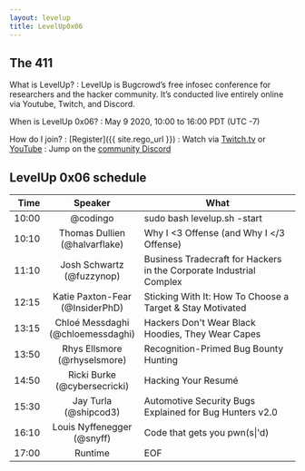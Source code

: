 ```yaml
---
layout: levelup
title: LevelUp0x06
---
```


## The 411

What is LevelUp?
: LevelUp is Bugcrowd’s free infosec conference for researchers and the hacker community. It’s conducted live entirely online via Youtube, Twitch, and Discord.

When is LevelUp 0x06?
: May 9 2020, 10:00 to 16:00 PDT (UTC -7)

How do I join?
: [Register]({{ site.rego_url }})
: Watch via [Twitch.tv](https://twitch.tv/BugcrowdOfficial) or [YouTube](https://youtube.com/bugcrowd)
: Jump on the [community Discord](https://bgcd.co/3c4WXR4)


## LevelUp 0x06 schedule

| Time  |      Speaker                           | What                                     |
|------:|:--------------------------------------:|------------------------------------------|
| 10:00 | @codingo                               | sudo bash levelup.sh -start                     |
| 10:10 | Thomas Dullien<br/> (@halvarflake)     | Why I <3 Offense (and Why I </3 Offense) |
| 11:10 | Josh Schwartz<br/> (@fuzzynop)         | Business Tradecraft for Hackers in the Corporate Industrial Complex |
| 12:15 | Katie Paxton-Fear<br/> (@InsiderPhD)   | Sticking With It: How To Choose a Target & Stay Motivated |
| 13:15 | Chloé Messdaghi<br/> (@chloemessdaghi)      | Hackers Don't Wear Black Hoodies, They Wear Capes    |
| 13:50 | Rhys Ellsmore<br/> (@rhyselsmore)      | Recognition-Primed Bug Bounty Hunting    |
| 14:50 | Ricki Burke<br/> (@cybersecricki)      | Hacking Your Resumé    |
| 15:30 | Jay Turla<br/> (@shipcod3)      | Automotive Security Bugs Explained for Bug Hunters v2.0    |
| 16:10 | Louis Nyffenegger<br/> (@snyff)      | Code that gets you pwn(s\|'d)    |
| 17:00 | Runtime      | EOF    |
